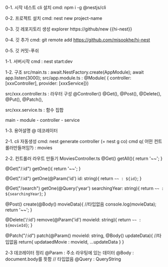 0-1. 시작 네스트 cli 설치
cmd: npm i -g @nestjs/cli

0-2. 프로젝트 설치
cmd: nest new project-name

0-3. 깃 레포지토리 생성
explorer https://github/new 
{{hi-nest}}

0-4. 깃 추가
cmd: git remote add https://github.com/misookhe/hi-nest

0-5. 깃 커밋-푸쉬


1-1. 서버시작
cmd : nest start:dev

1-2. 구조
src/main.ts : await.NestFactory.create(AppModule); await app.listen(3000);
src/app.module.ts : @Module( { controller: [xxxController], provider: [xxxService]})

src/xxx.controller.ts : 라우터 구성
@Controller() @Get(), @Post(), @Delete(), @Put(), @Patch(),

src/xxx.service.ts : 함수 집합

main - module - controller - service

1-3. 용어설명
@ 데코레이터

2-1. cli 자동생성
cmd: nest generate controller (= nest g co)
cmd q( 어떤 컨트롤러만들꺼임?) : movies

2-2. 컨트롤러 라우트 만들기
MoviesController.ts
@Get()
getAll(){
    return '~~';
}

@Get("/:id")
getOne(){
    return '~~';
}

@Get("/:id")
getOne(@Param('id') id: string){
    return `~~ : ${id}`;
}

@Get("/search")
getOne(@Query('year') searchingYear: string){
    return `~~ : ${searchingYear}`;
}

@Post()
create(@Body() movieData){ //타입없음
    console.log(movieData);
    return '~~';
}

@Delete('/:id')
remove(@Param('id') movieId: string){
    return `~~ : ${movieId}`;
}

@Patch("/:id")
patch(@Param() movieId: string, @Body() updateData){ //타입없음
    return{
        updataedMovie : movieId,
        ...updateData
    }
}

2-3 데코레이터 정리
@Param : 주소 라우팅에 있는 데이터
@Body  : document.body를 뜻함 // 타입없음
@Query : QueryString 